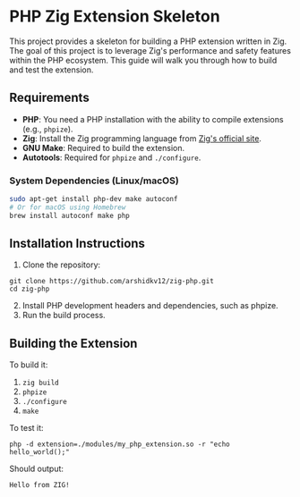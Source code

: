 # PHP Zig Extension Skeleton

This project provides a skeleton for building a PHP extension written in Zig. The goal of this project is to leverage Zig's performance and safety features within the PHP ecosystem. This guide will walk you through how to build and test the extension.

## Requirements
- **PHP**: You need a PHP installation with the ability to compile extensions (e.g., `phpize`).
- **Zig**: Install the Zig programming language from [Zig's official site](https://ziglang.org/download/).
- **GNU Make**: Required to build the extension.
- **Autotools**: Required for `phpize` and `./configure`.

### System Dependencies (Linux/macOS)
```bash
sudo apt-get install php-dev make autoconf
# Or for macOS using Homebrew
brew install autoconf make php
```

## Installation Instructions
1. Clone the repository:

```
git clone https://github.com/arshidkv12/zig-php.git
cd zig-php
```

2. Install PHP development headers and dependencies, such as phpize.
3. Run the build process.

## Building the Extension

To build it:

1. `zig build`
2. `phpize`
3. `./configure`
4. `make`

To test it:

`php -d extension=./modules/my_php_extension.so -r "echo hello_world();"`

Should output:

`Hello from ZIG!`